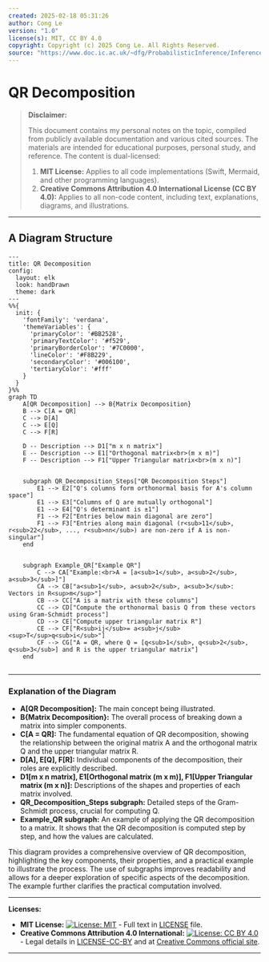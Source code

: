 ```yaml
---
created: 2025-02-18 05:31:26
author: Cong Le
version: "1.0"
license(s): MIT, CC BY 4.0
copyright: Copyright (c) 2025 Cong Le. All Rights Reserved.
source: "https://www.doc.ic.ac.uk/~dfg/ProbabilisticInference/InferenceAndMachineLearningNotes.pdf"
---
```




# QR Decomposition
> **Disclaimer:**
>
> This document contains my personal notes on the topic,
> compiled from publicly available documentation and various cited sources.
> The materials are intended for educational purposes, personal study, and reference.
> The content is dual-licensed:
> 1. **MIT License:** Applies to all code implementations (Swift, Mermaid, and other programming languages).
> 2. **Creative Commons Attribution 4.0 International License (CC BY 4.0):** Applies to all non-code content, including text, explanations, diagrams, and illustrations.
---


## A Diagram Structure


```mermaid
---
title: QR Decomposition
config:
  layout: elk
  look: handDrawn
  theme: dark
---
%%{
  init: {
    'fontFamily': 'verdana',
    'themeVariables': {
      'primaryColor': '#BB2528',
      'primaryTextColor': '#f529',
      'primaryBorderColor': '#7C0000',
      'lineColor': '#F8B229',
      'secondaryColor': '#006100',
      'tertiaryColor': '#fff'
    }
  }
}%%
graph TD
    A[QR Decomposition] --> B{Matrix Decomposition}
    B --> C[A = QR]
    C --> D[A]
    C --> E[Q]
    C --> F[R]

    D -- Description --> D1["m x n matrix"]
    E -- Description --> E1["Orthogonal matrix<br>(m x m)"]
    F -- Description --> F1["Upper Triangular matrix<br>(m x n)"]


    subgraph QR_Decomposition_Steps["QR Decomposition Steps"]
        E1 --> E2["Q's columns form orthonormal basis for A's column space"]
        E1 --> E3["Columns of Q are mutually orthogonal"]
        E1 --> E4["Q's determinant is ±1"]
        F1 --> F2["Entries below main diagonal are zero"]
        F1 --> F3["Entries along main diagonal (r<sub>11</sub>, r<sub>22</sub>, ..., r<sub>nn</sub>) are non-zero if A is non-singular"]
    end
    

    subgraph Example_QR["Example QR"]
        C --> CA["Example:<br>A = [a<sub>1</sub>, a<sub>2</sub>, a<sub>3</sub>]"]
        CA --> CB["a<sub>1</sub>, a<sub>2</sub>, a<sub>3</sub>: Vectors in R<sup>m</sup>"]
        CB --> CC["A is a matrix with these columns"]
        CC --> CD["Compute the orthonormal basis Q from these vectors using Gram-Schmidt process"]
        CD --> CE["Compute upper triangular matrix R"]
        CE --> CF["R<sub>ij</sub>= a<sub>j</sub><sup>T</sup>q<sub>i</sub>"]
        CF --> CG["A = QR, where Q = [q<sub>1</sub>, q<sub>2</sub>, q<sub>3</sub>] and R is the upper triangular matrix"]
    end
    
```

----

### Explanation of the Diagram

* **A[QR Decomposition]:** The main concept being illustrated.
* **B{Matrix Decomposition}:** The overall process of breaking down a matrix into simpler components.
* **C[A = QR]:** The fundamental equation of QR decomposition, showing the relationship between the original matrix A and the orthogonal matrix Q and the upper triangular matrix R.
* **D[A], E[Q], F[R]:**  Individual components of the decomposition, their roles are explicitly described.
* **D1[m x n matrix], E1[Orthogonal matrix (m x m)], F1[Upper Triangular matrix (m x n)]:** Descriptions of the shapes and properties of each matrix involved.
* **QR_Decomposition_Steps subgraph:**  Detailed steps of the Gram-Schmidt process, crucial for computing Q.
* **Example_QR subgraph:** An example of applying the QR decomposition to a matrix. It shows that the QR decomposition is computed step by step, and how the values are calculated.


This diagram provides a comprehensive overview of QR decomposition, highlighting the key components, their properties, and a practical example to illustrate the process.  The use of subgraphs improves readability and allows for a deeper exploration of specific aspects of the decomposition.  The example further clarifies the practical computation involved.



---
**Licenses:**

- **MIT License:**  [![License: MIT](https://img.shields.io/badge/License-MIT-yellow.svg)](LICENSE) - Full text in [LICENSE](LICENSE) file.
- **Creative Commons Attribution 4.0 International:** [![License: CC BY 4.0](https://licensebuttons.net/l/by/4.0/88x31.png)](LICENSE-CC-BY) - Legal details in [LICENSE-CC-BY](LICENSE-CC-BY) and at [Creative Commons official site](http://creativecommons.org/licenses/by/4.0/).

---